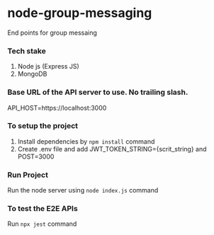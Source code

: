 # node-group-messaging
End points for group messaing

### Tech stake
1. Node js (Express JS)
2. MongoDB

### Base URL of the API server to use. No trailing slash.
API_HOST=https://localhost:3000

### To setup the project
1. Install dependencies by `npm install` command
2. Create .env file and add JWT_TOKEN_STRING={scrit_string} and POST=3000

### Run Project
Run the node server using `node index.js` command

### To test the E2E APIs
Run `npx jest` command

